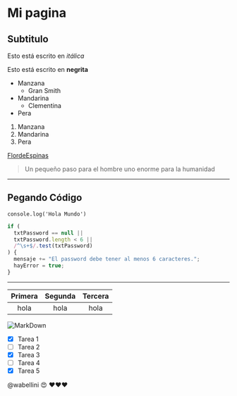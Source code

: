 # Mi pagina

## Subtitulo

Esto está escrito en _itálica_

Esto está escrito en **negrita**

- Manzana
  - Gran Smith
- Mandarina
  - Clementina
- Pera

1. Manzana
2. Mandarina
3. Pera

[FlordeEspinas](https://tallerphpispi9112.000webhostapp.com/flordeespinas/index.html)

> Un pequeño paso para el hombre uno enorme para la humanidad

---

## Pegando Código

`console.log('Hola Mundo')`

```javascript
if (
  txtPassword == null ||
  txtPassword.length < 6 ||
  /^\s+$/.test(txtPassword)
) {
  mensaje += "El password debe tener al menos 6 caracteres.";
  hayError = true;
}
```

---

| Primera | Segunda | Tercera |
| :-----: | :-----: | :-----: |
|  hola   |  hola   |  hola   |

![MarkDown](https://i0.wp.com/kirkstrobeck.github.io/whatismarkdown.com/img/markdown.png "MarkDowb")

<!-- GitHub MarkDown-->

- [x] Tarea 1
- [ ] Tarea 2
- [x] Tarea 3
- [ ] Tarea 4
- [x] Tarea 5

@wabellini :heart_eyes: :heart::heart::heart:
